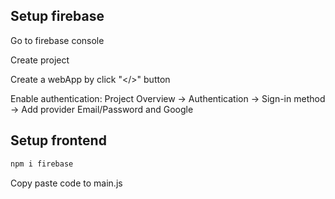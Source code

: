 
## Setup firebase
Go to firebase console

Create project

Create a webApp by click "</>" button

Enable authentication:
Project Overview -> Authentication -> Sign-in method -> Add provider Email/Password and Google


## Setup frontend
```sh
npm i firebase
```

Copy paste code to main.js
